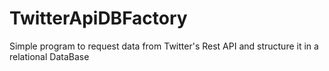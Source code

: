 # TwitterApiDBFactory
Simple program to request data from Twitter's Rest API and structure it in a relational DataBase
